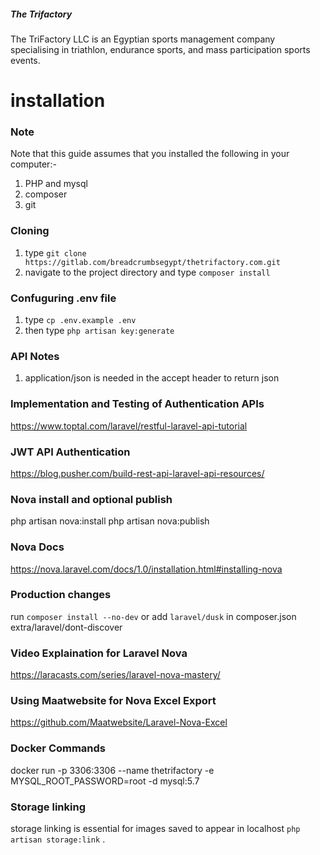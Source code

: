 ##### The Trifactory

The TriFactory LLC is an Egyptian sports management company specialising in triathlon, endurance sports, and mass participation sports events.

# installation
### Note
Note that this guide assumes that you installed the following in your computer:-
1. PHP and mysql
2. composer
3. git

### Cloning
1. type `git clone https://gitlab.com/breadcrumbsegypt/thetrifactory.com.git`
2. navigate to the project directory and type `composer install`

### Confuguring .env file
1. type `cp .env.example .env`
2. then type `php artisan key:generate` 

### API Notes
1. application/json is needed in the accept header to return json

### Implementation and Testing of Authentication APIs
https://www.toptal.com/laravel/restful-laravel-api-tutorial

### JWT API Authentication
https://blog.pusher.com/build-rest-api-laravel-api-resources/

### Nova install and optional publish
php artisan nova:install
php artisan nova:publish

### Nova Docs
https://nova.laravel.com/docs/1.0/installation.html#installing-nova

### Production changes
run `composer install --no-dev`
or add `laravel/dusk` in composer.json extra/laravel/dont-discover

### Video Explaination for Laravel Nova
https://laracasts.com/series/laravel-nova-mastery/

### Using Maatwebsite for Nova Excel Export
https://github.com/Maatwebsite/Laravel-Nova-Excel 

### Docker Commands
docker run -p 3306:3306 --name thetrifactory -e MYSQL_ROOT_PASSWORD=root -d mysql:5.7

### Storage linking
storage linking is essential for images saved to appear in localhost
`php artisan storage:link`
.